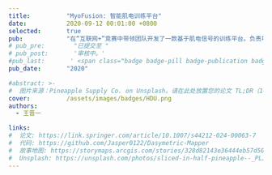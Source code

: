 ```yaml
---
title:          "MyoFusion: 智能肌电训练平台"
date:           2020-09-12 00:01:00 +0800
selected:       true
pub:            "在“互联网+”竞赛中带领团队开发了一款基于肌电信号的训练平台。负责项目从规划到执行的全过程，分析肌肉信号以提供个性化训练建议，并使用 CSS、HTML、JavaScript 和 Java 设计了用户友好的 Web 和移动端界面。"
# pub_pre:        "已提交至 "
# pub_post:       '审核中。'
#pub_last:       ' <span class="badge badge-pill badge-publication badge-success">重点推荐</span>'
pub_date:       "2020"

#abstract: >-
#  图片来源：Pineapple Supply Co. on Unsplash。请在此处放置您的论文 TL;DR（1~2 句话的摘要）。不建议放置完整摘要，因为通常过长无法适应格式。支持 $\LaTeX$ 语法，例如 $a=b+c$。
cover:          /assets/images/badges/HDU.png
authors:
  - 王晋一

links:
#  论文: https://link.springer.com/article/10.1007/s44212-024-00063-7 
#  代码: https://github.com/Jasper0122/Dasymetric-Mapper
#  故事地图: https://storymaps.arcgis.com/stories/328d82143e36444eb57d50808ca0b7e3
#  Unsplash: https://unsplash.com/photos/sliced-in-half-pineapple--_PLJZmHZzk
---
```

